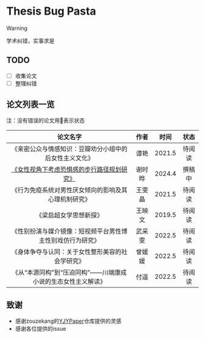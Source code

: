 # Thesis Bug Pasta
> [!WARNING]
> 学术纠错，实事求是

## TODO 
- [ ] 收集论文
- [ ] 整理纠错

## 论文列表一览
注：没有错误的论文用:pizza:表示状态

|论文名字|作者|时间| 状态|
| :-----: | :-----: | :----: |:----:|
|《亲密公众与情感知识：豆瓣劝分小组中的后女性主义文化》|谭艳|2021.5| 待阅读 |
|[《女性视角下考虑恐惧感的步行路径规划研究》](route_plan.md)|谢时晔|2024.4| 撰稿中 |
|《行为免疫系统对男性厌女倾向的影响及其心理机制研究》|王雯晶|2021.5| 待阅读|
|《梁启超女学思想新探》|王映文 | 2019.5 | 待阅读|
|《性别扮演与媒介镜像：短视频平台男性博主性别戏仿行为研究》| 武采雯 |2022.5|待阅读|
|《身体争夺与认同：关于女性整形美容的社会学研究》|曾媛媛 | 2022.5| 待阅读|
|《从“本源同构”到“压迫同构”——川端康成小说的生态女性主义解读》|付遥| 2022.5 |待阅读|

## 致谢
- 感谢zouzekang的[YJYPaper](https://github.com/zouzhekang/YJYpaper)仓库提供的灵感
- 感谢各位提供的issue

